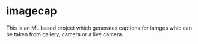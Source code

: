 # imagecap
This is an ML based project which generates captions for iamges whic can be taken from gallery, camera or a live camera.
